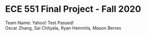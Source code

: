 # ECE 551 Final Project - Fall 2020
Team Name: Yahoo! Test Passed! <br />
Oscar Zhang, Sai Chityala, Ryan Hemmila, Mason Berres
